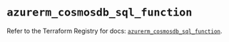 # `azurerm_cosmosdb_sql_function`

Refer to the Terraform Registry for docs: [`azurerm_cosmosdb_sql_function`](https://registry.terraform.io/providers/hashicorp/azurerm/4.40.0/docs/resources/cosmosdb_sql_function).
